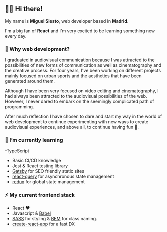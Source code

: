 ## 👋🏼 Hi there! 



My name is **Miguel Siesto**, web developer based in **Madrid**.

I'm a big fan of **React** and I'm very excited to be learning something new every day.

### 🤔 Why web development? 

I graduated in audiovisual communication because I was attracted to the possibilities of new forms of communication as well as cinematography and the creative process. 
For four years, I've been working on different projects mainly focused on urban sports and the aesthetics that have been generated around them.

Although I have been very focused on video editing and cinematography, I had always been attracted to the audiovisual possibilities of the web. However, I never dared to embark on the seemingly complicated path of programming. 

After much reflection I have chosen to dare and start my way in the world of web development to continue experimenting with new ways to create audiovisual experiences, and above all, to continue having fun :rocket:.




### 🌱 I’m currently learning
-TypeScript
- Basic CI/CD knowledge
- Jest & React testing library
- [Gatsby](https://www.gatsbyjs.com/) for SEO friendly static sites
- [react-query](https://tanstack.com/query/v4/?from=reactQueryV3&original=https://react-query-v3.tanstack.com/) for asynchronous state management
- [redux](https://redux.js.org/) for global state management

### ⚡ My current frontend stack
- React ❤️
- Javascript & [Babel](https://babeljs.io/)
- [SASS](https://sass-lang.com/) for styling & [BEM](https://getbem.com/) for class naming.
- [create-react-app](https://create-react-app.dev/docs/getting-started) for a fast DX



<!---
MSiestoGarabana/MSiestoGarabana is a ✨ special ✨ repository because its `README.md` (this file) appears on your GitHub profile..

You can click the Preview link to take a look at your changes.
--->
